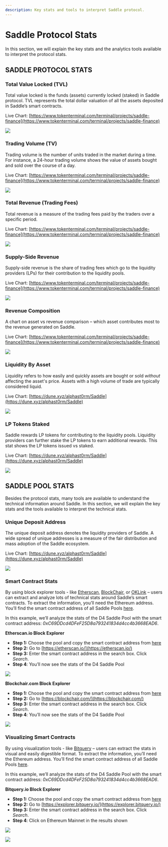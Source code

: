 ```yaml
---
description: Key stats and tools to interpret Saddle protocol.
---
```


# Saddle Protocol Stats

In this section, we will explain the key stats and the analytics tools available to interpret the protocol stats.

## **SADDLE PROTOCOL STATS**

### **Total Value Locked \(TVL\)**

Total value locked is the funds \(assets\) currently locked \(staked\) in Saddle protocol. TVL represents the total dollar valuation of all the assets deposited in Saddle’s smart contracts.

Live Chart: [https://www.tokenterminal.com/terminal/projects/saddle-finance](https://www.tokenterminal.com/terminal/projects/saddle-finance)

![](../.gitbook/assets/0%20%288%29.png)

### **Trading Volume \(TV\)**

Trading volume is the number of units traded in the market during a time. For instance, a 24-hour trading volume shows the value of assets bought and sold over the course of a day.

Live Chart: [https://www.tokenterminal.com/terminal/projects/saddle-finance](https://www.tokenterminal.com/terminal/projects/saddle-finance)

![](../.gitbook/assets/1%20%284%29.png)

### **Total Revenue \(Trading Fees\)**

Total revenue is a measure of the trading fees paid by the traders over a specific period.

Live Chart: [https://www.tokenterminal.com/terminal/projects/saddle-finance](https://www.tokenterminal.com/terminal/projects/saddle-finance)

![](../.gitbook/assets/2%20%2811%29.png)

### **Supply-Side Revenue**

Supply-side revenue is the share of trading fees which go to the liquidity providers \(LPs\) for their contribution to the liquidity pools.

Live Chart: [https://www.tokenterminal.com/terminal/projects/saddle-finance](https://www.tokenterminal.com/terminal/projects/saddle-finance)

![](../.gitbook/assets/3%20%286%29.png)

### **Revenue Composition**

A chart on asset vs revenue comparison – which asset contributes most to the revenue generated on Saddle.

Live Chart: [https://www.tokenterminal.com/terminal/projects/saddle-finance](https://www.tokenterminal.com/terminal/projects/saddle-finance)

![](../.gitbook/assets/4%20%286%29.png)

### **Liquidity By Asset**

Liquidity refers to how easily and quickly assets are bought or sold _without_ affecting the asset's price. Assets with a high volume of trade are typically considered liquid.

Live Chart: [https://dune.xyz/alphast0rm/Saddle](https://dune.xyz/alphast0rm/Saddle)

![](../.gitbook/assets/5%20%289%29.png)

### **LP Tokens Staked**

Saddle rewards LP tokens for contributing to the liquidity pools. Liquidity providers can further stake the LP tokens to earn additional rewards. This stat shows the LP tokens issued vs staked.

Live Chart: [https://dune.xyz/alphast0rm/Saddle](https://dune.xyz/alphast0rm/Saddle)

![](../.gitbook/assets/6.png)

## **SADDLE POOL STATS**

Besides the protocol stats, many tools are available to understand the technical information around Saddle. In this section, we will explain the key stats and the tools available to interpret the technical stats.

### **Unique Deposit Address**

The unique deposit address denotes the liquidity providers of Saddle. A wide spread of unique addresses is a measure of the fair distribution and mass adoption of the Saddle ecosystem.

Live Chart: [https://dune.xyz/alphast0rm/Saddle](https://dune.xyz/alphast0rm/Saddle)

![](../.gitbook/assets/7%20%284%29.png)

### **Smart Contract Stats**

By using block explorer tools - like [Etherscan](https://etherscan.io/), [BlockChair](https://blockchair.com/), or [OKLink](https://www.oklink.com/) – users can extract and analyze lots of technical stats around Saddle’s smart contracts. To extract the information, you’ll need the Ethereum address. You’ll find the smart contract address of all Saddle Pools [here](https://docs.saddle.finance/contracts).

In this example, we’ll analyze the stats of the D4 Saddle Pool with the smart contract address: _0xC69DDcd4DFeF25D8a793241834d4cc4b3668EAD6_.

**Etherscan.io Block Explorer**

* **Step 1:** Choose the pool and copy the smart contract address from [here](https://docs.saddle.finance/contracts)
* **Step 2:** Go to [https://etherscan.io/](https://etherscan.io/)
* **Step 3:** Enter the smart contract address in the search box. Click _Search_.
* **Step 4**: You’ll now see the stats of the D4 Saddle Pool

![](../.gitbook/assets/8%20%286%29.png)

**Blockchair.com Block Explorer**

* **Step 1:** Choose the pool and copy the smart contract address from [here](https://docs.saddle.finance/contracts)
* **Step 2:** Go to [https://blockchair.com/](https://blockchair.com/)
* **Step 3:** Enter the smart contract address in the search box. Click _Search_.
* **Step 4**: You’ll now see the stats of the D4 Saddle Pool

![](../.gitbook/assets/9%20%289%29.png)

### **Visualizing Smart Contracts**

By using visualization tools - like [Bitquery](https://explorer.bitquery.io/) – users can extract the stats in visual and easily digestible format. To extract the information, you’ll need the Ethereum address. You’ll find the smart contract address of all Saddle Pools [here](https://docs.saddle.finance/contracts).

In this example, we’ll analyze the stats of the D4 Saddle Pool with the smart contract address: _0xC69DDcd4DFeF25D8a793241834d4cc4b3668EAD6_.

**Bitquery.io Block Explorer**

* **Step 1:** Choose the pool and copy the smart contract address from [here](https://docs.saddle.finance/contracts)
* **Step 2:** Go to [https://explorer.bitquery.io/](https://explorer.bitquery.io/)
* **Step 3:** Enter the smart contract address in the search box. Click _Search_.
* **Step 4**: Click on Ethereum Mainnet in the results shown

![](../.gitbook/assets/10%20%287%29.png)

![](../.gitbook/assets/11%20%284%29.png)

